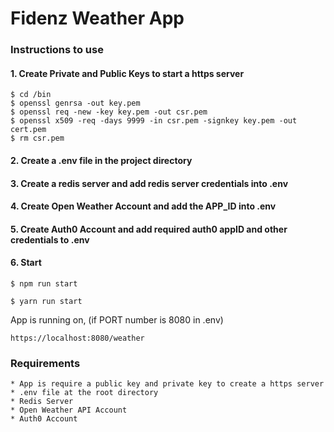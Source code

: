 # Fidenz Weather App

### Instructions to use

#### 1. Create Private and Public Keys to start a https server

    $ cd /bin
    $ openssl genrsa -out key.pem
    $ openssl req -new -key key.pem -out csr.pem
    $ openssl x509 -req -days 9999 -in csr.pem -signkey key.pem -out cert.pem 
    $ rm csr.pem

#### 2. Create a .env file in the project directory

#### 3. Create a redis server and add redis server credentials into .env

#### 4. Create Open Weather Account and add the APP_ID into .env

#### 5. Create Auth0 Account and add required auth0 appID and other credentials to .env

#### 6. Start

    $ npm run start

    $ yarn run start

App is running on, (if PORT number is 8080 in .env)

    https://localhost:8080/weather

### Requirements

    * App is require a public key and private key to create a https server
    * .env file at the root directory
    * Redis Server
    * Open Weather API Account
    * Auth0 Account